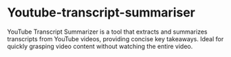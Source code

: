 # Youtube-transcript-summariser
YouTube Transcript Summarizer is a tool that extracts and summarizes transcripts from YouTube videos, providing concise key takeaways. Ideal for quickly grasping video content without watching the entire video.
